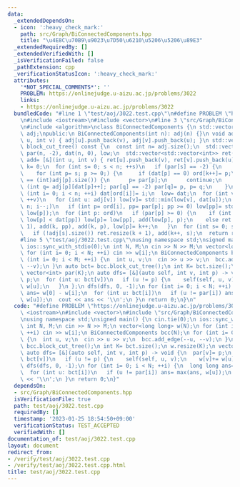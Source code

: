 ```yaml
---
data:
  _extendedDependsOn:
  - icon: ':heavy_check_mark:'
    path: src/Graph/BiConnectedComponents.hpp
    title: "\u4E8C\u70B9\u9023\u7D50\u6210\u5206\u5206\u89E3"
  _extendedRequiredBy: []
  _extendedVerifiedWith: []
  _isVerificationFailed: false
  _pathExtension: cpp
  _verificationStatusIcon: ':heavy_check_mark:'
  attributes:
    '*NOT_SPECIAL_COMMENTS*': ''
    PROBLEM: https://onlinejudge.u-aizu.ac.jp/problems/3022
    links:
    - https://onlinejudge.u-aizu.ac.jp/problems/3022
  bundledCode: "#line 1 \"test/aoj/3022.test.cpp\"\n#define PROBLEM \"https://onlinejudge.u-aizu.ac.jp/problems/3022\"\
    \n#include <iostream>\n#include <vector>\n#line 3 \"src/Graph/BiConnectedComponents.hpp\"\
    \n#include <algorithm>\nclass BiConnectedComponents {\n std::vector<std::vector<int>>\
    \ adj;\npublic:\n BiConnectedComponents(int n): adj(n) {}\n void add_edge(int\
    \ u, int v) { adj[u].push_back(v), adj[v].push_back(u); }\n std::vector<std::vector<int>>\
    \ block_cut_tree() const {\n  const int n= adj.size();\n  std::vector<int> ord(n),\
    \ par(n, -2), dat(n, 0), low;\n  std::vector<std::vector<int>> ret(n);\n  auto\
    \ add= [&](int u, int v) { ret[u].push_back(v), ret[v].push_back(u); };\n  int\
    \ k= 0;\n  for (int s= 0; s < n; ++s)\n   if (par[s] == -2) {\n    par[s]= -1;\n\
    \    for (int p= s; p >= 0;) {\n     if (dat[p] == 0) ord[k++]= p;\n     if (dat[p]\
    \ == (int)adj[p].size()) {\n      p= par[p];\n      continue;\n     }\n     if\
    \ (int q= adj[p][dat[p]++]; par[q] == -2) par[q]= p, p= q;\n    }\n   }\n  for\
    \ (int i= 0; i < n; ++i) dat[ord[i]]= i;\n  low= dat;\n  for (int v= 0; v < n;\
    \ ++v)\n   for (int u: adj[v]) low[v]= std::min(low[v], dat[u]);\n  for (int i=\
    \ n; i--;)\n   if (int p= ord[i], pp= par[p]; pp >= 0) low[pp]= std::min(low[pp],\
    \ low[p]);\n  for (int p: ord)\n   if (par[p] >= 0) {\n    if (int pp= par[p];\
    \ low[p] < dat[pp]) low[p]= low[pp], add(low[p], p);\n    else ret.resize(k +\
    \ 1), add(k, pp), add(k, p), low[p]= k++;\n   }\n  for (int s= 0; s < n; ++s)\n\
    \   if (!adj[s].size()) ret.resize(k + 1), add(k++, s);\n  return ret;\n }\n};\n\
    #line 5 \"test/aoj/3022.test.cpp\"\nusing namespace std;\nsigned main() {\n cin.tie(0);\n\
    \ ios::sync_with_stdio(0);\n int N, M;\n cin >> N >> M;\n vector<long long> w(N);\n\
    \ for (int i= 0; i < N; ++i) cin >> w[i];\n BiConnectedComponents bcc(N);\n for\
    \ (int i= 0; i < M; ++i) {\n  int u, v;\n  cin >> u >> v;\n  bcc.add_edge(--u,\
    \ --v);\n }\n auto bct= bcc.block_cut_tree();\n int K= bct.size();\n w.resize(K);\n\
    \ vector<int> par(K);\n auto dfs= [&](auto self, int v, int p) -> void {\n  par[v]=\
    \ p;\n  for (int u: bct[v])\n   if (u != p) {\n    self(self, u, v);\n    w[v]+=\
    \ w[u];\n   }\n };\n dfs(dfs, 0, -1);\n for (int i= 0; i < N; ++i) {\n  long long\
    \ ans= w[0] - w[i];\n  for (int u: bct[i])\n   if (u != par[i]) ans= max(ans,\
    \ w[u]);\n  cout << ans << '\\n';\n }\n return 0;\n}\n"
  code: "#define PROBLEM \"https://onlinejudge.u-aizu.ac.jp/problems/3022\"\n#include\
    \ <iostream>\n#include <vector>\n#include \"src/Graph/BiConnectedComponents.hpp\"\
    \nusing namespace std;\nsigned main() {\n cin.tie(0);\n ios::sync_with_stdio(0);\n\
    \ int N, M;\n cin >> N >> M;\n vector<long long> w(N);\n for (int i= 0; i < N;\
    \ ++i) cin >> w[i];\n BiConnectedComponents bcc(N);\n for (int i= 0; i < M; ++i)\
    \ {\n  int u, v;\n  cin >> u >> v;\n  bcc.add_edge(--u, --v);\n }\n auto bct=\
    \ bcc.block_cut_tree();\n int K= bct.size();\n w.resize(K);\n vector<int> par(K);\n\
    \ auto dfs= [&](auto self, int v, int p) -> void {\n  par[v]= p;\n  for (int u:\
    \ bct[v])\n   if (u != p) {\n    self(self, u, v);\n    w[v]+= w[u];\n   }\n };\n\
    \ dfs(dfs, 0, -1);\n for (int i= 0; i < N; ++i) {\n  long long ans= w[0] - w[i];\n\
    \  for (int u: bct[i])\n   if (u != par[i]) ans= max(ans, w[u]);\n  cout << ans\
    \ << '\\n';\n }\n return 0;\n}"
  dependsOn:
  - src/Graph/BiConnectedComponents.hpp
  isVerificationFile: true
  path: test/aoj/3022.test.cpp
  requiredBy: []
  timestamp: '2023-01-25 18:54:50+09:00'
  verificationStatus: TEST_ACCEPTED
  verifiedWith: []
documentation_of: test/aoj/3022.test.cpp
layout: document
redirect_from:
- /verify/test/aoj/3022.test.cpp
- /verify/test/aoj/3022.test.cpp.html
title: test/aoj/3022.test.cpp
---
```

